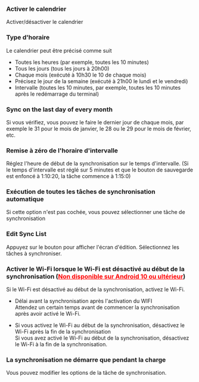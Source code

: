 ### Activer le calendrier

Activer/désactiver le calendrier

### Type d'horaire

Le calendrier peut être précisé comme suit

- Toutes les heures (par exemple, toutes les 10 minutes)
- Tous les jours (tous les jours à 20h00)
- Chaque mois (exécuté à 10h30 le 10 de chaque mois)
- Précisez le jour de la semaine (exécuté à 21h00 le lundi et le vendredi)
- Intervalle (toutes les 10 minutes, par exemple, toutes les 10 minutes après le redémarrage du terminal)

### Sync on the last day of every month

Si vous vérifiez, vous pouvez le faire le dernier jour de chaque mois, par exemple le 31 pour le mois de janvier, le 28 ou le 29 pour le mois de février, etc.

### Remise à zéro de l'horaire d'intervalle

Réglez l'heure de début de la synchronisation sur le temps d'intervalle. (Si le temps d'intervalle est réglé sur 5 minutes et que le bouton de sauvegarde est enfoncé à 1:10:20, la tâche commence à 1:15:0)

### Exécution de toutes les tâches de synchronisation automatique

Si cette option n'est pas cochée, vous pouvez sélectionner une tâche de synchronisation

### Edit Sync List

Appuyez sur le bouton pour afficher l'écran d'édition. Sélectionnez les tâches à synchroniser.

### Activer le Wi-Fi lorsque le Wi-Fi est désactivé au début de la synchronisation (<span style="color : red ; "><u>Non disponible sur Android 10 ou ultérieur</u></span>)

Si le Wi-Fi est désactivé au début de la synchronisation, activez le Wi-Fi.

- Délai avant la synchronisation après l'activation du WIFI   
  Attendez un certain temps avant de commencer la synchronisation après avoir activé le Wi-Fi.

- Si vous activez le Wi-Fi au début de la synchronisation, désactivez le Wi-Fi après la fin de la synchronisation  
  Si vous avez activé le Wi-Fi au début de la synchronisation, désactivez le Wi-Fi à la fin de la synchronisation.

### La synchronisation ne démarre que pendant la charge

Vous pouvez modifier les options de la tâche de synchronisation.